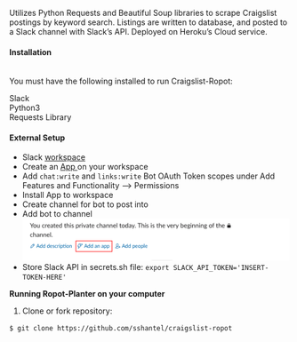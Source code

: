 Utilizes Python Requests and Beautiful Soup libraries to scrape Craigslist postings by keyword search. Listings are written to database, and posted to a Slack channel with Slack’s API. Deployed on Heroku’s Cloud service.

<h4> Installation </h4>
<br>
You must have the following installed to run Craigslist-Ropot:
  
Slack 
<br>
Python3 
<br>
Requests Library 
<br>
 
 <h4> External Setup </h4>
 
* Slack <a href="https://slack.com/create#email"> workspace </a> 
* Create an <a href= "https://api.slack.com/apps"> App </a> on your workspace  
* Add `chat:write` and `links:write` Bot OAuth Token scopes under Add Features and Functionality --> Permissions
* Install App to workspace
* Create channel for bot to post into
* Add bot to channel
![](static/images/add_app_slack.png "add_app_slack.png")
* Store Slack API in secrets.sh file:
```export SLACK_API_TOKEN='INSERT-TOKEN-HERE'```

<b> Running Ropot-Planter on your computer </b>

1. Clone or fork repository:

```
$ git clone https://github.com/sshantel/craigslist-ropot
```


 